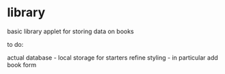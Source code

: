 # library

basic library applet for storing data on books

to do:

actual database - local storage for starters
refine styling - in particular add book form